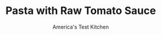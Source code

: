 ---
layout: ../../layouts/MarkdownPostLayout.astro
title: Pasta with Raw Tomato Sauce
author: America's Test Kitchen
pubDate: 2023-03-15
description: "Summer’s tomatoes are most flavorful eaten raw. But could we get the texture of a sauce with no cooking?"
image_url: https://res.cloudinary.com/hksqkdlah/image/upload/ar_1:1,c_fill,dpr_2.0,f_auto,fl_lossy.progressive.strip_profile,g_faces:auto,q_auto:low,w_344/21404_sfs-pastawithrawtomatosauce-15
tags: ["Main Courses","Vegetables","Pasta"]
calories: 2500
protein: 23
carbohydrates: 96
fats: 
fiber: 7
ingredients: ["2 pounds very, ripe tomatoes, cored and cut into 1/2-inch pieces","1 1/2 tablespoons, chopped fresh oregano","2 teaspoons plus 2 tablespoons, extra-virgin olive oil, plus extra for serving","2 , garlic cloves, minced",", Salt and pepper","1/4 teaspoon, sugar","3 cups, water","1 pound short, pasta, such as campanelle, penne, or fusilli","1/2 cup, fresh basil leaves, torn","1 ounce, Parmesan cheese, grated (1/2 cup), plus extra for serving"]
serves: 4
time: "35 minutes, plus 1 hour macerating"
instructions: ["Combine tomatoes, oregano, 2 teaspoons oil, garlic, 1 1/2 teaspoons salt, and sugar in large bowl. Let sit until tomatoes soften and release their juice, at least 1 hour or up to 3 hours.","Drain tomato mixture in fine-mesh strainer set over bowl and reserve juice. (You should have 1 cup tomato juice; if not, add water as needed to equal 1 cup.) Divide drained tomato mixture evenly between 2 bowls. Using potato masher, mash 1 bowl of tomato mixture to pulp.","Combine water, pasta, and reserved tomato juice in Dutch oven. Cover, place over medium-high heat, and cook at vigorous simmer, stirring often, until pasta is al dente and liquid has nearly evaporated, 12 to 15 minutes. Off heat, stir in basil, Parmesan, mashed and unmashed tomato mixtures, and remaining 2 tablespoons oil. Season with salt and pepper to taste. Serve with extra oil and extra Parmesan."]
nutrition: ["858 mg Potassium","406 mg Phosphorus","305 mg Calcium","2 mg Iron","103 mg Magnesium","1286 mg Sodium","2 mg Zinc","16 g Fat","3 mg Niacin (B3)","8 g Monounsaturated","1 g Polyunsaturated","32 mg Vitamin C","12 mg Cholesterol","4 g Saturated","7 g Fiber","60 µg Folate (food)","9 g Sugars","45 µg Vitamin K","412 g Water","96 g Carbs","60 µg Folate equivalent (total)","23 g Protein","2 mg Vitamin E","143 µg Vitamin A","625 kcal Energy","2500 calories"]
notes: "Use the ripest tomatoes you can find."
---